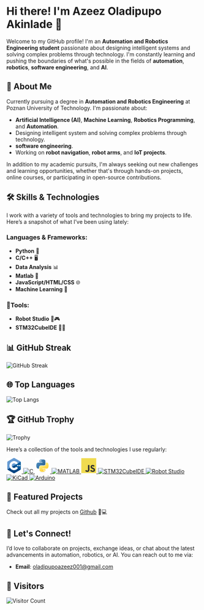 # Hi there! I'm Azeez Oladipupo Akinlade 👋
Welcome to my GitHub profile! I'm an **Automation and Robotics Engineering student** passionate about designing intelligent systems and solving complex problems through technology. I'm constantly learning and pushing the boundaries of what's possible in the fields of **automation**, **robotics**, **software engineering**, and **AI**.
## 🚀 About Me
Currently pursuing a degree in **Automation and Robotics Engineering** at Poznan University of Technology.
I'm passionate about:
- **Artificial Intelligence (AI)**, **Machine Learning**, **Robotics Programming**, and **Automation**.
- Designing intelligent system and solving complex problems through technology.
- **software engineering**.
- Working on **robot navigation**, **robot arms**, and **IoT projects**.


In addition to my academic pursuits, I'm always seeking out new challenges and learning opportunities, whether that's through hands-on projects, online courses, or participating in open-source contributions.

## 🛠 Skills & Technologies

I work with a variety of tools and technologies to bring my projects to life. Here’s a snapshot of what I’ve been using lately:

### **Languages & Frameworks**:
- **Python** 🐍 
- **C/C++** 🖥️ 
- **Data Analysis** 📊
- **Matlab** 🔢
- **JavaScript/HTML/CSS** 🌐 
- **Machine Learning** 🧠

### 🔧**Tools**:
- **Robot Studio** 🤖🎮
- **STM32CubeIDE** 🧩💡

## 📊 GitHub Streak

![GitHub Streak](https://github-readme-streak-stats.herokuapp.com/?user=OlamiDiPupo-001&theme=radical)

## 🌐 Top Languages

![Top Langs](https://github-readme-stats.vercel.app/api/top-langs/?username=OlamiDiPupo-001&layout=compact&theme=radical)


## 🏆 GitHub Trophy

![Trophy](https://github-profile-trophy.vercel.app/?username=OlamiDiPupo-001&theme=radical)


Here’s a collection of the tools and technologies I use regularly:
<p align="left">
  <a href="https://en.cppreference.com/w/cpp" target="_blank" rel="noreferrer">
    <img src="https://raw.githubusercontent.com/devicons/devicon/master/icons/cplusplus/cplusplus-original.svg" alt="C++" width="40" height="40"/>
  </a>
  <a href="https://en.wikipedia.org/wiki/C_(programming_language)" target="_blank" rel="noreferrer">
    <img src="https://upload.wikimedia.org/wikipedia/commons/1/18/C_Programming_Language.svg" alt="C" width="40" height="40"/>
  </a>
  <a href="https://www.python.org" target="_blank" rel="noreferrer">
    <img src="https://raw.githubusercontent.com/devicons/devicon/master/icons/python/python-original.svg" alt="Python" width="40" height="40"/>
  </a>
  <a href="https://www.mathworks.com/products/matlab.html" target="_blank" rel="noreferrer">
    <img src="https://upload.wikimedia.org/wikipedia/commons/2/21/Matlab_Logo.png" alt="MATLAB" width="40" height="40"/>
  </a>
  <a href="https://developer.mozilla.org/en-US/docs/Web/JavaScript" target="_blank" rel="noreferrer">
    <img src="https://raw.githubusercontent.com/devicons/devicon/master/icons/javascript/javascript-original.svg" alt="JavaScript" width="40" height="40"/>
  </a>
  <a href="https://www.st.com/en/development-tools/stm32cubeide.html" target="_blank" rel="noreferrer">
    <img src="https://upload.wikimedia.org/wikipedia/commons/2/2f/STM32CubeIDE_logo.png" alt="STM32CubeIDE" width="40" height="40"/>
  </a>
  <a href="https://www.robotstudio.com" target="_blank" rel="noreferrer">
    <img src="https://icons-for-free.com/iff/png/256/abbrobotstudio-1324440112919970928.png" alt="Robot Studio" width="40" height="40"/>
  </a>
  <a href="https://www.kicad.org" target="_blank" rel="noreferrer">
    <img src="https://upload.wikimedia.org/wikipedia/commons/8/89/KiCad_logo.svg" alt="KiCad" width="40" height="40"/>
  </a>
  <a href="https://www.arduino.cc" target="_blank" rel="noreferrer">
    <img src="https://upload.wikimedia.org/wikipedia/commons/thumb/3/3b/Arduino_Logo.svg/220px-Arduino_Logo.svg.png" alt="Arduino" width="40" height="40"/>
  </a>
</p>



## 🚧 Featured Projects
Check out all my projects on [Github](https://github.com/OlamiDiPupo-001) 🚀💻

## 🤝 Let's Connect!

I’d love to collaborate on projects, exchange ideas, or chat about the latest advancements in automation, robotics, or AI. You can reach out to me via:

- **Email**: [oladipupoazeez001@gmail.com](mailto:oladipupoazeez001@gmail.com)

## 👀 Visitors

![Visitor Count](https://profile-counter.glitch.me/{OlamiDiPupo-001}/count.svg)


